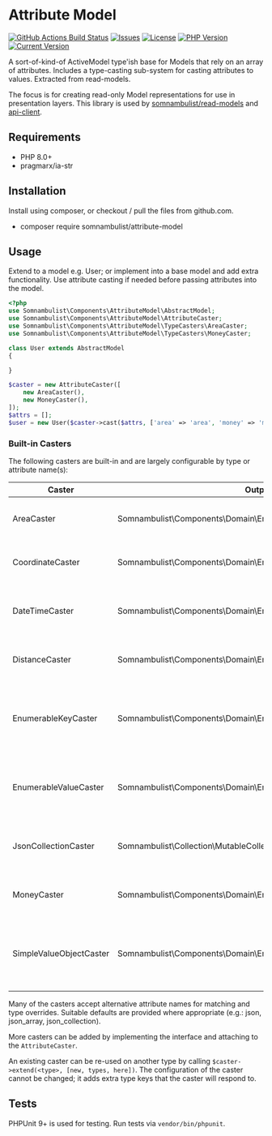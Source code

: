 # Attribute Model

[![GitHub Actions Build Status](https://img.shields.io/github/workflow/status/somnambulist-tech/attribute-model/tests?logo=github)](https://github.com/somnambulist-tech/attribute-model/actions?query=workflow%3Atests)
[![Issues](https://img.shields.io/github/issues/somnambulist-tech/attribute-model?logo=github)](https://github.com/somnambulist-tech/attribute-model/issues)
[![License](https://img.shields.io/github/license/somnambulist-tech/attribute-model?logo=github)](https://github.com/somnambulist-tech/attribute-model/blob/master/LICENSE)
[![PHP Version](https://img.shields.io/packagist/php-v/somnambulist/attribute-model?logo=php&logoColor=white)](https://packagist.org/packages/somnambulist/attribute-model)
[![Current Version](https://img.shields.io/packagist/v/somnambulist/attribute-model?logo=packagist&logoColor=white)](https://packagist.org/packages/somnambulist/attribute-model)

A sort-of-kind-of ActiveModel type'ish base for Models that rely on an array of attributes.
Includes a type-casting sub-system for casting attributes to values. Extracted from read-models.

The focus is for creating read-only Model representations for use in presentation layers.
This library is used by [somnambulist/read-models](https://github.com/somnambulist-tech/read-models) and
[api-client](https://github.com/somnambulist-tech/api-client).

## Requirements

 * PHP 8.0+
 * pragmarx/ia-str

## Installation

Install using composer, or checkout / pull the files from github.com.

 * composer require somnambulist/attribute-model

## Usage

Extend to a model e.g. User; or implement into a base model and add extra functionality.
Use attribute casting if needed before passing attributes into the model.

```php
<?php
use Somnambulist\Components\AttributeModel\AbstractModel;
use Somnambulist\Components\AttributeModel\AttributeCaster;
use Somnambulist\Components\AttributeModel\TypeCasters\AreaCaster;
use Somnambulist\Components\AttributeModel\TypeCasters\MoneyCaster;

class User extends AbstractModel
{

}

$caster = new AttributeCaster([
    new AreaCaster(),
    new MoneyCaster(),
]);
$attrs = [];
$user = new User($caster->cast($attrs, ['area' => 'area', 'money' => 'money',]));
```

### Built-in Casters

The following casters are built-in and are largely configurable by type or attribute name(s):

| Caster | Output | Comments |
|---|---|---|
| AreaCaster | Somnambulist\Components\Domain\Entities\Types\Measure\Area | convert a value + unit to an Area value object |
| CoordinateCaster | Somnambulist\Components\Domain\Entities\Types\Geography\Coordinate | convert lat/long/srid strings to value object |
| DateTimeCaster | Somnambulist\Components\Domain\Entities\Types\DateTime\DateTime | convert a date/time in a format to a DateTime object |
| DistanceCaster | Somnambulist\Components\Domain\Entities\Types\Measure\Distance | convert a value + unit to a Distance value object |
| EnumerableKeyCaster | Somnambulist\Components\Domain\Entities\AbstractEnumeration | returns instantiated enumeration object using the member key; may also be a multiton |
| EnumerableValueCaster | Somnambulist\Components\Domain\Entities\AbstractEnumeration | returns instantiated enumeration object using the member value |
| JsonCollectionCaster | Somnambulist\Collection\MutableCollection | decodes a JSON string into a collection object |
| MoneyCaster | Somnambulist\Components\Domain\Entities\Types\Money\Money | convert a value + ISO currency to value object |
| SimpleValueObjectCaster | Somnambulist\Components\Domain\Entities\AbstractValueObject | creates value-objects from a single string value e.g. EmailAddress |

Many of the casters accept alternative attribute names for matching and type overrides. Suitable
defaults are provided where appropriate (e.g.: json, json_array, json_collection).

More casters can be added by implementing the interface and attaching to the `AttributeCaster`.

An existing caster can be re-used on another type by calling `$caster->extend(<type>, [new, types, here])`.
The configuration of the caster cannot be changed; it adds extra type keys that the caster will
respond to.

## Tests

PHPUnit 9+ is used for testing. Run tests via `vendor/bin/phpunit`.
